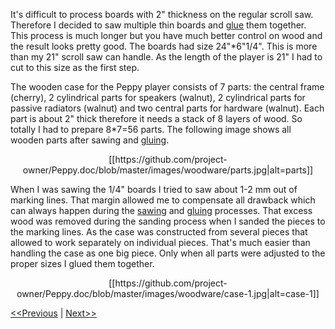 It's difficult to process boards with 2" thickness on the regular scroll saw. Therefore I decided to saw multiple thin boards and [glue](https://github.com/project-owner/Peppy.doc/wiki/Gluing) them together. This process is much longer but you have much better control on wood and the result looks pretty good. The boards had size 24"*6"1/4". This is more than my 21" scroll saw can handle. As the length of the player is 21" I had to cut to this size as the first step.

The wooden case for the Peppy player consists of 7 parts: the central frame (cherry), 2 cylindrical parts for speakers (walnut), 2 cylindrical parts for passive radiators (walnut) and two central parts for hardware (walnut). Each part is about 2" thick therefore it needs a stack of 8 layers of wood. So totally I had to prepare 8*7=56 parts. The following image shows all wooden parts after sawing and [gluing](https://github.com/project-owner/Peppy.doc/wiki/Gluing).

<p align="center">
[[https://github.com/project-owner/Peppy.doc/blob/master/images/woodware/parts.jpg|alt=parts]]
</p>

When I was sawing the 1/4" boards I tried to saw about 1-2 mm out of marking lines. That margin allowed me to compensate all drawback which can always happen during the [sawing](https://github.com/project-owner/Peppy.doc/wiki/Sawing) and [gluing](https://github.com/project-owner/Peppy.doc/wiki/Gluing) processes. That excess wood was removed during the sanding process when I sanded the pieces to the marking lines. As the case was constructed from several pieces that allowed to work separately on individual pieces. That's much easier than handling the case as one big piece. Only when all parts were adjusted to the proper sizes I glued them together.

<p align="center">
[[https://github.com/project-owner/Peppy.doc/blob/master/images/woodware/case-1.jpg|alt=case-1]]
</p>

[<<Previous](https://github.com/project-owner/Peppy.doc/wiki/Design) | [Next>>](https://github.com/project-owner/Peppy.doc/wiki/Gluing)
